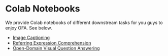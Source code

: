# Colab Notebooks

We provide Colab notebooks of different downstream tasks for you guys to enjoy OFA. See below.

* [Image Captioning](https://colab.research.google.com/drive/1Q4eNhhhLcgOP4hHqwZwU1ijOlabgve1W?usp=sharing)
* [Referring Expression Comprehension](https://colab.research.google.com/drive/1AHQNRdaUpRTgr3XySHSlba8aXwBAjwPB?usp=sharing)
* [Open-Domain Visual Question Answering](https://colab.research.google.com/drive/14v6OQe_MxV_HMnsiKfnEeMR1UMqhzZNb?usp=sharing)
